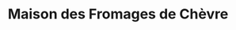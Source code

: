 ---
title: "Maison des Fromages de Chèvre"
url: /celles-sur-belle/maison-des-fromages-de-chevre/
shop: fromage
---